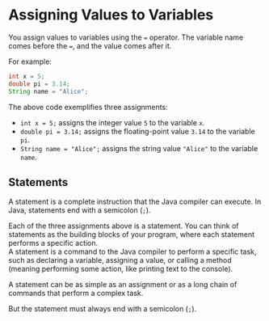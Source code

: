 # Assigning Values to Variables

You assign values to variables using the `=` operator. The variable name comes before the `=`, and the value comes after it. 

For example:

```java
int x = 5; 
double pi = 3.14; 
String name = "Alice";
```

The above code exemplifies three assignments:
- `int x = 5;` assigns the integer value `5` to the variable `x`.
- `double pi = 3.14;` assigns the floating-point value `3.14` to the variable `pi`.
- `String name = "Alice";` assigns the string value `"Alice"` to the variable `name`.

## Statements
A statement is a complete instruction that the Java compiler can execute. In Java, statements end with a semicolon (`;`).

Each of the three assignments above is a statement. You can think of statements as the building blocks of your program, where each statement performs a specific action.\
A statement is a command to the Java compiler to perform a specific task, such as declaring a variable, assigning a value, or calling a method (meaning performing some action, like printing text to the console).

A statement can be as simple as an assignment or as a long chain of commands that perform a complex task.

But the statement must always end with a semicolon (`;`).

